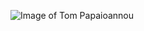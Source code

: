 ![Image of Tom Papaioannou](https://avatars1.githubusercontent.com/u/26753082?s=400&u=8f44dec1d08d38a7e78452f2c49224cb3015a370&v=4)
